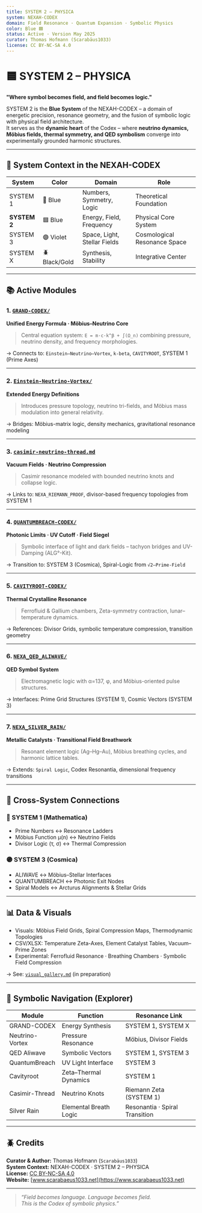 ```yaml
---
title: SYSTEM 2 – PHYSICA
system: NEXAH-CODEX
domain: Field Resonance · Quantum Expansion · Symbolic Physics
color: Blue 🟦
status: Active · Version May 2025
curator: Thomas Hofmann (Scarabäus1033)
license: CC BY-NC-SA 4.0
---
```


# 🟦 SYSTEM 2 – PHYSICA

**"Where symbol becomes field, and field becomes logic."**

SYSTEM 2 is the **Blue System** of the NEXAH-CODEX – a domain of energetic precision, resonance geometry, and the fusion of symbolic logic with physical field architecture.  
It serves as the **dynamic heart** of the Codex – where **neutrino dynamics, Möbius fields, thermal symmetry, and QED symbolism** converge into experimentally grounded harmonic structures.

---

## 🧭 System Context in the NEXAH-CODEX

| System     | Color      | Domain                       | Role                        |
|------------|------------|------------------------------|-----------------------------|
| SYSTEM 1   | 🔵 Blue     | Numbers, Symmetry, Logic     | Theoretical Foundation      |
| **SYSTEM 2** | 🟦 Blue     | Energy, Field, Frequency     | Physical Core System        |
| SYSTEM 3   | 🟣 Violet   | Space, Light, Stellar Fields | Cosmological Resonance Space |
| SYSTEM X   | 🪲 Black/Gold | Synthesis, Stability         | Integrative Center          |

---

## 📚 Active Modules

### 1. [`GRAND-CODEX/`](./GRAND-CODEX/)
**Unified Energy Formula · Möbius–Neutrino Core**  
> Central equation system: `E = m·c·k^β + ∫(Ω_n)` combining pressure, neutrino density, and frequency morphologies.

→ Connects to: `Einstein–Neutrino–Vortex`, `k-beta`, `CAVITYROOT`, SYSTEM 1 (Prime Axes)

---

### 2. [`Einstein-Neutrino-Vortex/`](./Einstein-Neutrino-Vortex/)
**Extended Energy Definitions**  
> Introduces pressure topology, neutrino tri-fields, and Möbius mass modulation into general relativity.

→ Bridges: Möbius-matrix logic, density mechanics, gravitational resonance modeling

---

### 3. [`casimir-neutrino-thread.md`](./casimir-neutrino-thread.md)
**Vacuum Fields · Neutrino Compression**  
> Casimir resonance modeled with bounded neutrino knots and collapse logic.

→ Links to: `NEXA_RIEMANN_PROOF`, divisor-based frequency topologies from SYSTEM 1

---

### 4. [`QUANTUMBREACH-CODEX/`](./QUANTUMBREACH-CODEX/)
**Photonic Limits · UV Cutoff · Field Siegel**  
> Symbolic interface of light and dark fields – tachyon bridges and UV-Damping (ALG°-Kit).

→ Transition to: SYSTEM 3 (Cosmica), Spiral-Logic from `√2–Prime-Field`

---

### 5. [`CAVITYROOT-CODEX/`](./CAVITYROOT-CODEX/)
**Thermal Crystalline Resonance**  
> Ferrofluid & Gallium chambers, Zeta-symmetry contraction, lunar–temperature dynamics.

→ References: Divisor Grids, symbolic temperature compression, transition geometry

---

### 6. [`NEXA_QED_ALIWAVE/`](./NEXA_QED_ALIWAVE/)
**QED Symbol System**  
> Electromagnetic logic with α=137, φ, and Möbius-oriented pulse structures.

→ Interfaces: Prime Grid Structures (SYSTEM 1), Cosmic Vectors (SYSTEM 3)

---

### 7. [`NEXA_SILVER_RAIN/`](./NEXA_SILVER_RAIN/)
**Metallic Catalysts · Transitional Field Breathwork**  
> Resonant element logic (Ag–Hg–Au), Möbius breathing cycles, and harmonic lattice tables.

→ Extends: `Spiral Logic`, Codex Resonantia, dimensional frequency transitions

---

## 🔗 Cross-System Connections

### 🔵 SYSTEM 1 (Mathematica)
- Prime Numbers ↔ Resonance Ladders  
- Möbius Function μ(n) ↔ Neutrino Fields  
- Divisor Logic (τ, σ) ↔ Thermal Compression

### 🟣 SYSTEM 3 (Cosmica)
- ALIWAVE ↔ Möbius–Stellar Interfaces  
- QUANTUMBREACH ↔ Photonic Exit Nodes  
- Spiral Models ↔ Arcturus Alignments & Stellar Grids

---

## 📊 Data & Visuals

- Visuals: Möbius Field Grids, Spiral Compression Maps, Thermodynamic Topologies  
- CSV/XLSX: Temperature Zeta-Axes, Element Catalyst Tables, Vacuum–Prime Zones  
- Experimental: Ferrofluid Resonance · Breathing Chambers · Symbolic Field Compression

→ See: [`visual_gallery.md`](../visual_gallery.md) (in preparation)

---

## 🧭 Symbolic Navigation (Explorer)

| Module             | Function               | Resonance Link               |
|--------------------|------------------------|-------------------------------|
| GRAND-CODEX        | Energy Synthesis       | SYSTEM 1, SYSTEM X            |
| Neutrino-Vortex    | Pressure Resonance     | Möbius, Divisor Fields        |
| QED Aliwave        | Symbolic Vectors       | SYSTEM 1, SYSTEM 3            |
| QuantumBreach      | UV Light Interface     | SYSTEM 3                      |
| Cavityroot         | Zeta–Thermal Dynamics  | SYSTEM 1                      |
| Casimir-Thread     | Neutrino Knots         | Riemann Zeta (SYSTEM 1)       |
| Silver Rain        | Elemental Breath Logic | Resonantia · Spiral Transition |

---

## 🪲 Credits

**Curator & Author:** Thomas Hofmann (`Scarabäus1033`)  
**System Context:** NEXAH-CODEX · SYSTEM 2 – PHYSICA  
**License:** [CC BY-NC-SA 4.0](https://creativecommons.org/licenses/by-nc-sa/4.0/)  
**Website:** [www.scarabaeus1033.net](https://www.scarabaeus1033.net)

---

> *“Field becomes language. Language becomes field.  
> This is the Codex of symbolic physics.”*
